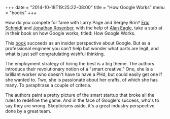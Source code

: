 +++
date = "2014-10-18T19:25:22-08:00"
title = "How Google Works"
menu = "books"
+++

How do you compete for fame with Larry Page and Sergey Brin?  [Eric Schmidt](https://en.wikipedia.org/wiki/Eric_Schmidt) and [Jonathan Rosenber](https://en.wikipedia.org/wiki/Jonathan_Rosenberg_(technologist)), with the help of [Alan Eagle](https://www.linkedin.com/in/alaneagle), take a stab at in their book on how Google works, titled: How Google Works.

This [book](http://www.amazon.com/How-Google-Works-Eric-Schmidt/dp/1455582344) succeeds as an insider perspective about Google.  But as a professional engineer you can't help but wonder what parts are legit, and what is just self congratulating wishful thinking.

The employment strategy of hiring the best is a big theme.  The authors introduce their revolutionary notion of a "smart creative."  One, she is a brilliant worker who doesn't have to have a PHd, but could easily get one if she wanted to.  Two, she is passionate about her crafts, of which she has many.  To paraphrase a couple of criteria.

The authors paint a pretty picture of the smart startup that broke all the rules to redefine the game.  And in the face of Google's success, who's to say they are wrong.  Skepticisms aside, it's a great industry perspective done by a great team.

